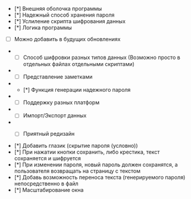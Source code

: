 - [*]  Внешняя оболочка программы
- [*]  Надежный способ хранения пароля
- [*]  Услиление скрипта шифрования данных
- [*]  Логика программы

- [ ]  Можно добавить в будущих обновлениях
- - [ ] Способ шифровки разных типов данных (Возможно просто в отдельных файлах отдельными скриптами)
- - [ ] Представление заметками
- - [*] Функция генерации надежного пароля
- - [ ] Поддержку разных платформ
- - [ ] Импорт/Экспорт данных
- - [ ] Приятный редизайн


- [*] Добавить глазик (скрытие пароля (условно))
- [*] При нажатии кнопки сохранить, либо крестика, текст сохраняется и шифруется
- [*] При изменении пароля, новый пароль должен сохранятся, а пользователя возвращать на страницу с текстом
- [*] Добавь возможность переноса текста (генерируемого пароля) непосредственно в файл
- [*] Масштабирование окна